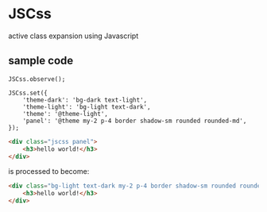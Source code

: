 # JSCss
active class expansion using Javascript

## sample code

```JS
JSCss.observe();

JSCss.set({
    'theme-dark': 'bg-dark text-light',
    'theme-light': 'bg-light text-dark',
    'theme': '@theme-light',
    'panel': '@theme my-2 p-4 border shadow-sm rounded rounded-md',
});
```

```html
<div class="jscss panel">
    <h3>hello world!</h3>
</div>
```

is processed to become:

```html
<div class="bg-light text-dark my-2 p-4 border shadow-sm rounded rounded-md">
    <h3>hello world!</h3>
</div>
```
